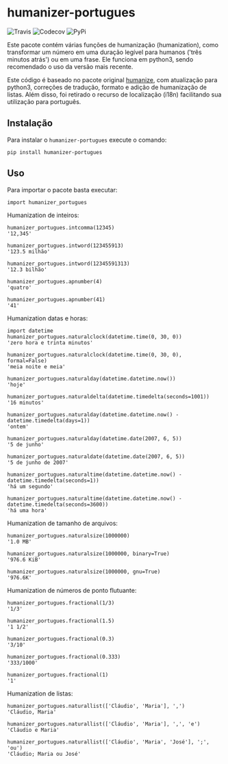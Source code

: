 humanizer-portugues
===================

![Travis](https://api.travis-ci.org/staticdev/humanizer-portugues.svg?branch=master)
![Codecov](https://codecov.io/github/staticdev/humanizer-portugues/badge.svg?branch=master&service=github)
![PyPi](https://badge.fury.io/py/humanizer-portugues.svg)

Este pacote contém várias funções de humanização (humanization), como
transformar um número em uma duração legível para humanos ('três minutos
atrás') ou em uma frase. Ele funciona em python3, sendo recomendado
o uso da versão mais recente.

Este código é baseado no pacote original
[humanize](https://github.com/jmoiron/humanize), com atualização para
python3, correções de tradução, formato e adição de humanização de
listas. Além disso, foi retirado o recurso de localização (i18n)
facilitando sua utilização para português.

Instalação
----------

Para instalar o `humanizer-portugues` execute o comando:

``` {.sourceCode .sh}
pip install humanizer-portugues
```

Uso
---

Para importar o pacote basta executar:

``` {.sourceCode .python}
import humanizer_portugues
```

Humanization de inteiros:

``` {.sourceCode .python}
humanizer_portugues.intcomma(12345)
'12,345'

humanizer_portugues.intword(123455913)
'123.5 milhão'

humanizer_portugues.intword(12345591313)
'12.3 bilhão'

humanizer_portugues.apnumber(4)
'quatro'

humanizer_portugues.apnumber(41)
'41'
```

Humanization datas e horas:

``` {.sourceCode .python}
import datetime
humanizer_portugues.naturalclock(datetime.time(0, 30, 0))
'zero hora e trinta minutos'

humanizer_portugues.naturalclock(datetime.time(0, 30, 0), formal=False)
'meia noite e meia'

humanizer_portugues.naturalday(datetime.datetime.now())
'hoje'

humanizer_portugues.naturaldelta(datetime.timedelta(seconds=1001))
'16 minutos'

humanizer_portugues.naturalday(datetime.datetime.now() - datetime.timedelta(days=1))
'ontem'

humanizer_portugues.naturalday(datetime.date(2007, 6, 5))
'5 de junho'

humanizer_portugues.naturaldate(datetime.date(2007, 6, 5))
'5 de junho de 2007'

humanizer_portugues.naturaltime(datetime.datetime.now() - datetime.timedelta(seconds=1))
'há um segundo'

humanizer_portugues.naturaltime(datetime.datetime.now() - datetime.timedelta(seconds=3600))
'há uma hora'
```

Humanization de tamanho de arquivos:

``` {.sourceCode .python}
humanizer_portugues.naturalsize(1000000)
'1.0 MB'

humanizer_portugues.naturalsize(1000000, binary=True)
'976.6 KiB'

humanizer_portugues.naturalsize(1000000, gnu=True)
'976.6K'
```

Humanization de números de ponto flutuante:

``` {.sourceCode .python}
humanizer_portugues.fractional(1/3)
'1/3'

humanizer_portugues.fractional(1.5)
'1 1/2'

humanizer_portugues.fractional(0.3)
'3/10'

humanizer_portugues.fractional(0.333)
'333/1000'

humanizer_portugues.fractional(1)
'1'
```

Humanization de listas:

``` {.sourceCode .python}
humanizer_portugues.naturallist(['Cláudio', 'Maria'], ',')
'Cláudio, Maria'

humanizer_portugues.naturallist(['Cláudio', 'Maria'], ',', 'e')
'Cláudio e Maria'

humanizer_portugues.naturallist(['Cláudio', 'Maria', 'José'], ';', 'ou')
'Cláudio; Maria ou José'
```
